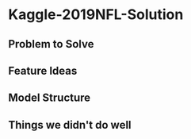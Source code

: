 # Kaggle-2019NFL-Solution

## Problem to Solve

## Feature Ideas

## Model Structure

## Things we didn't do well
